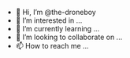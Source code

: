 - 👋 Hi, I’m @the-droneboy
- 👀 I’m interested in ...
- 🌱 I’m currently learning ...
- 💞️ I’m looking to collaborate on ...
- 📫 How to reach me ...

<!---
the-droneboy/the-droneboy is a ✨ special ✨ repository because its `README.md` (this file) appears on your GitHub profile.
You can click the Preview link to take a look at your changes.
--->
